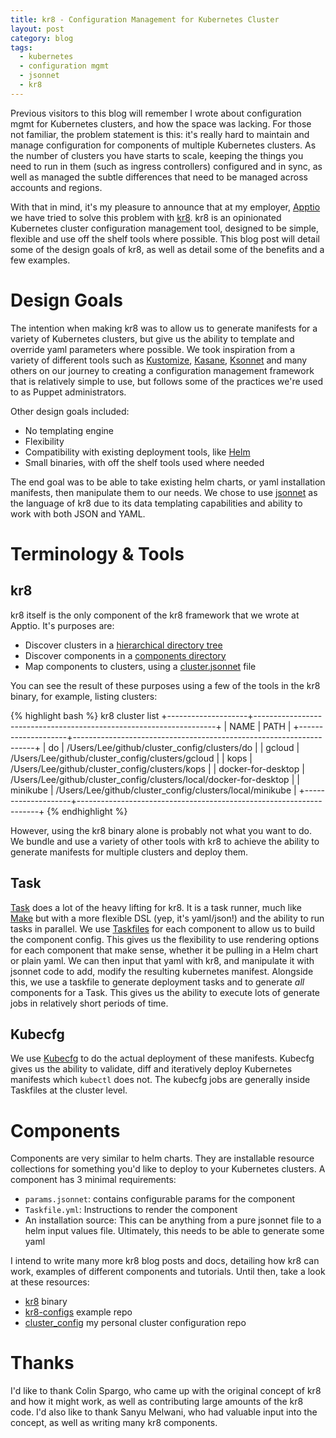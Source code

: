 ```yaml
---
title: kr8 - Configuration Management for Kubernetes Cluster
layout: post
category: blog
tags:
  - kubernetes
  - configuration mgmt
  - jsonnet
  - kr8
---
```


Previous visitors to this blog will remember I wrote about configuration mgmt for Kubernetes clusters, and how the space was lacking. For those not familiar, the problem statement is this: it's really hard to maintain and manage configuration for components of multiple Kubernetes clusters. As the number of clusters you have starts to scale, keeping the things you need to run in them (such as ingress controllers) configured and in sync, as well as managed the subtle differences that need to be managed across accounts and regions.

With that in mind, it's my pleasure to announce that at my employer, [Apptio](https://www.apptio.com) we have tried to solve this problem with [kr8](https://github.com/apptio/kr8). kr8 is an opinionated Kubernetes cluster configuration management tool, designed to be simple, flexible and use off the shelf tools where possible. This blog post will detail some of the design goals of kr8, as well as detail some of the benefits and a few examples.

# Design Goals

The intention when making kr8 was to allow us to generate manifests for a variety of Kubernetes clusters, but give us the ability to template and override yaml parameters where possible. We took inspiration from a variety of different tools such as [Kustomize](https://github.com/kubernetes-sigs/kustomize), [Kasane](https://github.com/google/kasane), [Ksonnet](https://github.com/ksonnet/ksonnet) and many others on our journey to creating a configuration management framework that is relatively simple to use, but follows some of the practices we're used to as Puppet administrators.

Other design goals included:
  - No templating engine
  - Flexibility 
  - Compatibility with existing deployment tools, like [Helm](https://www.helm.sh/)
  - Small binaries, with off the shelf tools used where needed

The end goal was to be able to take existing helm charts, or yaml installation manifests, then manipulate them to our needs. We chose to use [jsonnet](https://jsonnet.org/) as the language of kr8 due to its data templating capabilities and ability to work with both JSON and YAML.

# Terminology & Tools

## kr8

kr8 itself is the only component of the kr8 framework that we wrote at Apptio. It's purposes are:

  - Discover clusters in a [hierarchical directory tree](https://github.com/apptio/kr8-configs/tree/master/clusters)
  - Discover components in a [components directory](https://github.com/apptio/kr8-configs/tree/master/components)
  - Map components to clusters, using a [cluster.jsonnet](https://github.com/apptio/kr8-configs/blob/master/clusters/gke/cluster.jsonnet) file

You can see the result of these purposes using a few of the tools in the kr8 binary, for example, listing clusters:

{% highlight bash %}
kr8 cluster list
+--------------------+--------------------------------------------------------------------+
|        NAME        |                                PATH                                |
+--------------------+--------------------------------------------------------------------+
| do                 | /Users/Lee/github/cluster_config/clusters/do                       |
| gcloud             | /Users/Lee/github/cluster_config/clusters/gcloud                   |
| kops               | /Users/Lee/github/cluster_config/clusters/kops                     |
| docker-for-desktop | /Users/Lee/github/cluster_config/clusters/local/docker-for-desktop |
| minikube           | /Users/Lee/github/cluster_config/clusters/local/minikube           |
+--------------------+--------------------------------------------------------------------+
{% endhighlight %}

However, using the kr8 binary alone is probably not what you want to do. We bundle and use a variety of other tools with kr8 to achieve the ability to generate manifests for multiple clusters and deploy them.

## Task

[Task](https://github.com/go-task/task) does a lot of the heavy lifting for kr8. It is a task runner, much like [Make](https://www.gnu.org/software/make/) but with a more flexible DSL (yep, it's yaml/json!) and the ability to run tasks in parallel. We use [Taskfiles](https://taskfile.org/#/usage?id=getting-started) for each component to allow us to build the component config. This gives us the flexibility to use rendering options for each component that make sense, whether it be pulling in a Helm chart or plain yaml. We can then input that yaml with kr8, and manipulate it with jsonnet code to add, modify the resulting kubernetes manifest.
Alongside this, we use a taskfile to generate deployment tasks and to generate _all_ components for a Task. This gives us the ability to execute lots of generate jobs in relatively short periods of time.

## Kubecfg

We use [Kubecfg](https://github.com/ksonnet/kubecfg) to do the actual deployment of these manifests. Kubecfg gives us the ability to validate, diff and iteratively deploy Kubernetes manifests which `kubectl` does not. The kubecfg jobs are generally inside Taskfiles at the cluster level.

# Components

Components are very similar to helm charts. They are installable resource collections for something you'd like to deploy to your Kubernetes clusters. A component has 3 minimal requirements:

  - `params.jsonnet`: contains configurable params for the component
  - `Taskfile.yml`: Instructions to render the component
  - An installation source: This can be anything from a pure jsonnet file to a helm input values file. Ultimately, this needs to be able to generate some yaml

I intend to write many more kr8 blog posts and docs, detailing how kr8 can work, examples of different components and tutorials. Until then, take a look at these resources:

  - [kr8](https://github.com/apptio/kr8) binary
  - [kr8-configs](https://github.com/apptio/kr8-configs) example repo
  - [cluster_config](https://github.com/jaxxstorm/cluster_config) my personal cluster configuration repo


# Thanks

I'd like to thank Colin Spargo, who came up with the original concept of kr8 and how it might work, as well as contributing large amounts of the kr8 code. I'd also like to thank Sanyu Melwani, who had valuable input into the concept, as well as writing many kr8 components.

